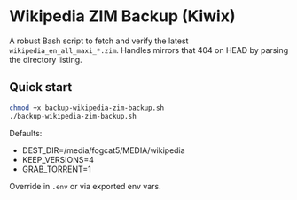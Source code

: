 # Wikipedia ZIM Backup (Kiwix)

A robust Bash script to fetch and verify the latest `wikipedia_en_all_maxi_*.zim`.
Handles mirrors that 404 on HEAD by parsing the directory listing.

## Quick start
```bash
chmod +x backup-wikipedia-zim-backup.sh
./backup-wikipedia-zim-backup.sh
```

Defaults:
- DEST_DIR=/media/fogcat5/MEDIA/wikipedia
- KEEP_VERSIONS=4
- GRAB_TORRENT=1

Override in `.env` or via exported env vars.
